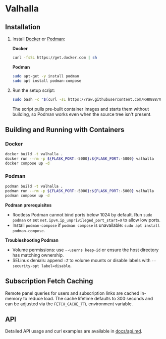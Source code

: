 # Valhalla

## Installation

1. Install [Docker](https://www.docker.com/) or [Podman](https://podman.io/):

   **Docker**

   ```sh
   curl -fsSL https://get.docker.com | sh
   ```

   **Podman**

   ```sh
   sudo apt-get -y install podman
   sudo apt install podman-compose
   ```

2. Run the setup script:

   ```sh
   sudo bash -c "$(curl -sL https://raw.githubusercontent.com/RH8888/Valhallabot/refs/heads/main/setup.sh)"
   ```

   The script pulls pre-built container images and starts them without building,
   so Podman works even when the source tree isn't present.

## Building and Running with Containers

### Docker

```sh
docker build -t valhalla .
docker run --rm -p ${FLASK_PORT:-5000}:${FLASK_PORT:-5000} valhalla
docker compose up -d
```

### Podman

```sh
podman build -t valhalla .
podman run --rm -p ${FLASK_PORT:-5000}:${FLASK_PORT:-5000} valhalla
podman compose up -d
```

**Podman prerequisites**

- Rootless Podman cannot bind ports below 1024 by default. Run `sudo podman`
  or set `net.ipv4.ip_unprivileged_port_start=0` to allow low ports.
- Install `podman-compose` if `podman compose` is unavailable:
  `sudo apt install podman-compose`.

**Troubleshooting Podman**

- Volume permissions: use `--userns keep-id` or ensure the host directory has
  matching ownership.
- SELinux denials: append `:Z` to volume mounts or disable labels with
  `--security-opt label=disable`.

## Subscription Fetch Caching

Remote panel queries for users and subscription links are cached in-memory to
reduce load. The cache lifetime defaults to 300 seconds and can be adjusted via
the `FETCH_CACHE_TTL` environment variable.

## API

Detailed API usage and curl examples are available in [docs/api.md](docs/api.md).
